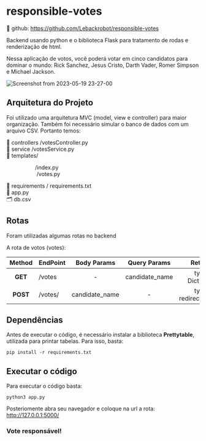 # responsible-votes

🔗 github: https://github.com/Lebackrobot/responsible-votes

Backend usando python e o biblioteca Flask para tratamento de rodas e renderização de html.

Nessa aplicação de votos, você poderá votar em cinco candidatos para dominar o mundo: Rick Sanchez, Jesus Cristo, Darth Vader, Romer Simpson e Michael Jackson.

![Screenshot from 2023-05-19 23-27-00](https://github.com/Lebackrobot/responsible-votes/assets/49316490/6bc0aa57-1d8c-412a-8c07-e899d9359930)


## Arquitetura do Projeto
Foi utilizado uma arquitetura MVC (model, view e controller) para maior organização. Também foi necessário simular o banco de dados com um arquivo CSV. Portanto temos:

📁 controllers /votesController.py <br>
📁 service /votesService.py <br>
📁 templates/<br>

  &nbsp;&nbsp; &nbsp; &nbsp;&nbsp; &nbsp;&nbsp; &nbsp; &nbsp; &nbsp; &nbsp; /index.py      <br>
  &nbsp;&nbsp; &nbsp; &nbsp; &nbsp; &nbsp;&nbsp; &nbsp; &nbsp; &nbsp; &nbsp; /votes.py    <br>
   
 📁 requirements / requirements.txt     <br>
 📝 app.py <br>
 🗂️ db.csv

## Rotas
Foram utilizadas algumas rotas no backend

A rota de votos (votes):

Method |  EndPoint | Body Params | Query Params |Returns
:---------: | :------ | :-------: | :--------: | :--------:
<strong>GET</strong>| /votes |   -  | candidate_name | type : Dictionary
<strong>POST<strong>  | /votes/ |   candidate_name | - | type : redirect('votes')

## Dependências
Antes de executar o código, é necessário instalar a biblioteca <strong>Prettytable</strong>, utilizada para printar tabelas. Para isso, basta:
```console
pip install -r requirements.txt
```
## Executar o código
  Para executar o código basta:
  ```console
python3 app.py
```
 Posteriomente abra seu navegador e coloque na url a rota: http://127.0.0.1:5000/
  
  ### Vote responsável!
